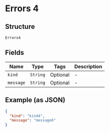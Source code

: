 
# Errors 4

## Structure

`Errors4`

## Fields

| Name | Type | Tags | Description |
|  --- | --- | --- | --- |
| `kind` | `String` | Optional | - |
| `message` | `String` | Optional | - |

## Example (as JSON)

```json
{
  "kind": "kind4",
  "message": "message6"
}
```

